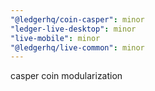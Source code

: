 ```yaml
---
"@ledgerhq/coin-casper": minor
"ledger-live-desktop": minor
"live-mobile": minor
"@ledgerhq/live-common": minor
---
```


casper coin modularization
